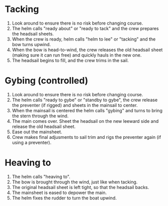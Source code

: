# Tacking

1. Look around to ensure there is no risk before changing course.
2. The helm calls "ready about" or "ready to tack" and the crew prepares the
   headsail sheets.
3. When the crew is ready, helm calls "helm to lee" or "tacking" and the bow
   turns upwind.
4. When the bow is head-to-wind, the crew releases the old headsail sheet
   (making sure it can run free) and quickly hauls in the new one.
5. The headsail begins to fill, and the crew trims in the sail.

# Gybing (controlled)

1. Look around to ensure there is no risk before changing course.
2. The helm calls "ready to gybe" or "standby to gybe", the crew release the
   preventer (if rigged) and sheets in the mainsail to center.
3. When the mainsail is centered the helm calls "gybing" and turns to bring the
   stern through the wind.
4. The main comes over. Sheet the headsail on the new leeward side and release
   the old headsail sheet.
5. Ease out the mainsheet.
6. Crew makes final adjusments to sail trim and rigs the preventer again (if
   using a preventer).

# Heaving to

1. The helm calls "heaving to".
2. The bow is brought through the wind, just like when tacking.
3. The original headsail sheet is left tight, so that the headsail backs.
4. The mainsheet is eased to depower the main.
5. The helm fixes the rudder to turn the boat upwind.
